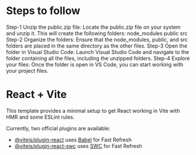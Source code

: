 # Steps to follow

Step-1 Unzip the public.zip file:
       Locate the public.zip file on your system and unzip it. This will create the following folders:
         node_modules
         public
         src
Step-2 Organize the folders:
         Ensure that the node_modules, public, and src folders are placed in the same directory as the other files.
Step-3 Open the folder in Visual Studio Code:
         Launch Visual Studio Code and navigate to the folder containing all the files, including the unzipped folders.
Step-4 Explore your files:
         Once the folder is open in VS Code, you can start working with your project files.
# React + Vite

This template provides a minimal setup to get React working in Vite with HMR and some ESLint rules.

Currently, two official plugins are available:

- [@vitejs/plugin-react](https://github.com/vitejs/vite-plugin-react/blob/main/packages/plugin-react/README.md) uses [Babel](https://babeljs.io/) for Fast Refresh
- [@vitejs/plugin-react-swc](https://github.com/vitejs/vite-plugin-react-swc) uses [SWC](https://swc.rs/) for Fast Refresh


